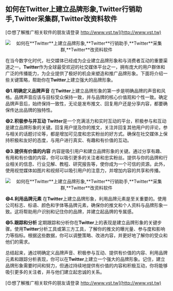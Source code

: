 ## **如何在**Twitter**上建立品牌形象,**Twitter**行销助手,**Twitter**采集群,**Twitter**改资料软件**

[😍想了解推广相关软件的朋友请登录 http://www.vst.tw](http://www.vst.tw)

 <center><img src="https://vst.tw/MP4/tuiguang/png/3.png" alt="如何在**Twitter**上建立品牌形象,**Twitter**行销助手,**Twitter**采集群,**Twitter**改资料软件"></center>

在当今数字化时代，社交媒体已经成为企业建立品牌形象和与消费者互动的重要渠道之一。**Twitter**作为全球最受欢迎的社交媒体平台之一，拥有庞大的用户群体和广泛的传播能力，为企业提供了极好的机会来塑造和推广品牌形象。下面将介绍一些关键策略，帮助你在**Twitter**上建立强大的品牌形象。

**😄1.明确定义品牌声音**
在**Twitter**上建立品牌形象的第一步是明确品牌的声音和风格。品牌声音应该与目标受众保持一致，并与品牌的核心价值观和个性一致。确定品牌声音后，始终保持一致性，无论是发布推文、回复用户还是分享内容，都要确保传达出品牌的独特性。

**😄2.积极参与并互动**
**Twitter**是一个充满活力和实时互动的平台，积极参与和互动是建立品牌形象的关键。回复用户提及你的推文，关注并回复其他用户的评论，参与相关的话题讨论等，都是增加可见度和忠实粉丝的好方式。确保在社交媒体上保持积极和友好的态度，与用户进行真实、有趣和有价值的互动。

**😄3.提供有价值的内容**
内容是吸引用户和建立品牌形象的关键。通过分享有趣、有用和有价值的内容，你可以吸引更多的关注者和忠实粉丝。提供与你的品牌和行业相关的信息、行业见解、教程、研究报告等，使你成为一个可信的资源。此外，使用视觉媒体如图片和视频可以吸引用户的注意力，并增加内容的共享和传播。

 <center><img src="https://vst.tw/MP4/tuiguang/png/7.png" alt="如何在**Twitter**上建立品牌形象,**Twitter**行销助手,**Twitter**采集群,**Twitter**改资料软件"></center>

**😄4.利用品牌元素**
在**Twitter**上建立品牌形象，利用品牌元素是至关重要的。使用公司标志、标语、颜色和字体等品牌元素，确保你的推文和个人资料与品牌形象一致。这将帮助用户识别和记住你的品牌，并建立起品牌的专属感。

**😄5.跟踪和分析**
定期跟踪和分析你在**Twitter**上的表现是建立品牌形象的关键步骤。使用**Twitter**分析工具或第三方工具，了解你的推文的曝光量、参与度和影响力等指标。根据这些数据，你可以调整策略、改进内容，并更好地了解你的受众和他们的需求。

总结起来，通过明确定义品牌声音、积极参与互动、提供有价值的内容、利用品牌元素和跟踪分析表现，你可以在**Twitter**上建立一个强大的品牌形象。记住，建立品牌形象需要时间和努力，但通过持续地提供有价值的内容和积极互动，你将能够吸引更多的关注者，并与他们建立起忠诚的关系。

[😍想了解推广相关软件的朋友请登录 http://www.vst.tw](http://www.vst.tw)



